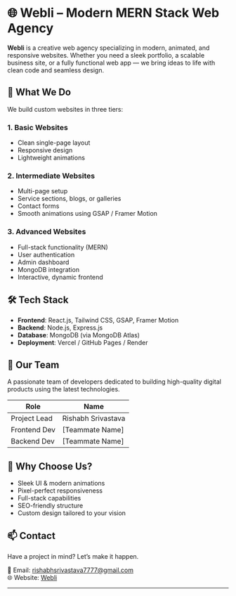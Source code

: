 # 🌐 Webli – Modern MERN Stack Web Agency

**Webli** is a creative web agency specializing in modern, animated, and responsive websites. Whether you need a sleek portfolio, a scalable business site, or a fully functional web app — we bring ideas to life with clean code and seamless design.

## 🚀 What We Do

We build custom websites in three tiers:

### 1. **Basic Websites**
- Clean single-page layout
- Responsive design
- Lightweight animations

### 2. **Intermediate Websites**
- Multi-page setup
- Service sections, blogs, or galleries
- Contact forms
- Smooth animations using GSAP / Framer Motion

### 3. **Advanced Websites**
- Full-stack functionality (MERN)
- User authentication
- Admin dashboard
- MongoDB integration
- Interactive, dynamic frontend

## 🛠 Tech Stack

- **Frontend**: React.js, Tailwind CSS, GSAP, Framer Motion  
- **Backend**: Node.js, Express.js  
- **Database**: MongoDB (via MongoDB Atlas)  
- **Deployment**: Vercel / GitHub Pages / Render

## 💼 Our Team

A passionate team of developers dedicated to building high-quality digital products using the latest technologies.

| Role             | Name                  |
|------------------|-----------------------|
| Project Lead     | Rishabh Srivastava    |
| Frontend Dev     | [Teammate Name]       |
| Backend Dev      | [Teammate Name]       |

## 🧩 Why Choose Us?

- Sleek UI & modern animations
- Pixel-perfect responsiveness
- Full-stack capabilities
- SEO-friendly structure
- Custom design tailored to your vision

## 📫 Contact

Have a project in mind? Let’s make it happen.

📧 Email: [rishabhsrivastava7777@gmail.com](mailto:rishabhsrivastava7777@gmail.com)  
🌐 Website: [Webli](https://rishabh0777.github.io/Webli)

---


